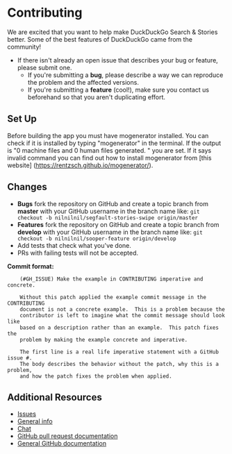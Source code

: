 # Contributing

We are excited that you want to help make DuckDuckGo Search & Stories better. Some of the best features of DuckDuckGo came from the community!

* If there isn't already an open issue that describes your bug or feature, please submit one.
  * If you're submitting a **bug**, please describe a way we can reproduce the problem and the affected versions.
  * If you're submitting a **feature** (cool!), make sure you contact us beforehand so that you aren't duplicating effort.

## Set Up
Before building the app you must have mogenerator installed. You can check if it is installed by typing "mogenerator" in the terminal. If the output is "0 machine files and 0 human files generated.
" you are set. If it says invalid command you can find out how to install mogenerator from [this website] (https://rentzsch.github.io/mogenerator/).

## Changes
* **Bugs** fork the repository on GitHub and create a topic branch from **master** with your GitHub username in the branch name like:
  `git checkout -b nilnilnil/segfault-stories-swipe origin/master`
* **Features** fork the repository on GitHub and create a topic branch from **develop** with your GitHub username in the branch name like:
  `git checkout -b nilnilnil/sooper-feature origin/develop`
* Add tests that check what you've done.
* PRs with failing tests will not be accepted.

**Commit format:**
````
    (#GH_ISSUE) Make the example in CONTRIBUTING imperative and concrete.

    Without this patch applied the example commit message in the CONTRIBUTING
    document is not a concrete example.  This is a problem because the
    contributor is left to imagine what the commit message should look like
    based on a description rather than an example.  This patch fixes the
    problem by making the example concrete and imperative.

    The first line is a real life imperative statement with a GitHub issue #.
    The body describes the behavior without the patch, why this is a problem,
    and how the patch fixes the problem when applied.
````

## Additional Resources

* [Issues](https://github.com/duckduckgo/ios/issues)
* [General info](http://help.dukgo.com/customer/portal/articles/378777-contributing)
* [Chat](https://dukgo.com/blog/using-pidgin-with-xmpp-jabber)
* [GitHub pull request documentation](http://help.github.com/send-pull-requests/)
* [General GitHub documentation](http://help.github.com/)
